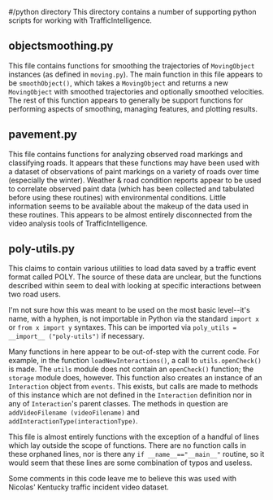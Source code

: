 #/python directory
This directory contains a number of supporting python scripts for working with TrafficIntelligence.

## objectsmoothing.py
This file contains functions for smoothing the trajectories of `MovingObject` instances (as defined in `moving.py`).
The main function in this file appears to be `smoothObject()`, which takes a `MovingObject` and returns a new
`MovingObject` with smoothed trajectories and optionally smoothed velocities. The rest of this function appears to
generally be support functions for performing aspects of smoothing, managing features, and plotting results.

## pavement.py
This file contains functions for analyzing observed road markings and classifying roads. It appears that these
functions may have been used with a dataset of observations of paint markings on a variety of roads over time
(especially the winter). Weather & road condition reports appear to be used to correlate observed paint data (which
has been collected and tabulated before using these routines) with environmental conditions. Little information seems
 to be available about the makeup of the data used in these routines. This appears to be almost entirely disconnected
from the video analysis tools of TrafficIntelligence.

## poly-utils.py
This claims to contain various utilities to load data saved by a traffic event format called POLY. The source of
these data are unclear, but the functions described within seem to deal with looking at specific interactions between
 two road users.

I'm not sure how this was meant to be used on the most basic level--it's name, with a hyphen, is not importable in
Python via the standard `import x` or `from x import y` syntaxes. This can be imported via `poly_utils = __import__
("poly-utils")` if necessary.

Many functions in here appear to be out-of-step with the current code. For example, in the function
`loadNewInteractions()`, a call to `utils.openCheck()` is made. The `utils` module does not contain an `openCheck()`
function; the `storage` module does, however. This function also creates an instance of an `Interaction` object from
`events`. This exists, but calls are made to methods of this instance which are not defined in the `Interaction`
definition nor in any of `Interaction`'s parent classes.  The methods in question are `addVideoFilename
(videoFilename)` and `addInteractionType(interactionType)`.

This file is almost entirely functions with the exception of a handful of lines which lay outside the scope of
functions. There are no function calls in these orphaned lines, nor is there any `if __name__=="__main__"` routine,
so it would seem that these lines are some combination of typos and useless.

Some comments in this code leave me to believe this was used with Nicolas' Kentucky traffic incident video dataset.